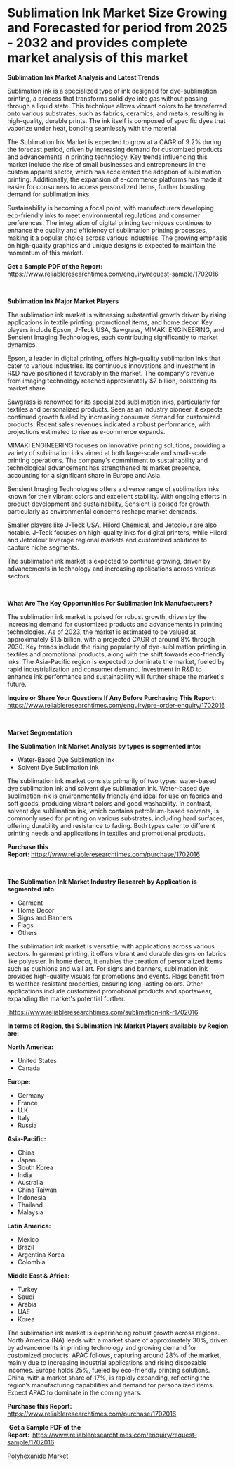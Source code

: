 <p><h1>Sublimation Ink Market Size Growing and Forecasted for period from 2025 - 2032 and provides complete market analysis of this market</h1></p><p><strong>Sublimation Ink Market Analysis and Latest Trends</strong></p>
<p><p>Sublimation ink is a specialized type of ink designed for dye-sublimation printing, a process that transforms solid dye into gas without passing through a liquid state. This technique allows vibrant colors to be transferred onto various substrates, such as fabrics, ceramics, and metals, resulting in high-quality, durable prints. The ink itself is composed of specific dyes that vaporize under heat, bonding seamlessly with the material.</p><p>The Sublimation Ink Market is expected to grow at a CAGR of 9.2% during the forecast period, driven by increasing demand for customized products and advancements in printing technology. Key trends influencing this market include the rise of small businesses and entrepreneurs in the custom apparel sector, which has accelerated the adoption of sublimation printing. Additionally, the expansion of e-commerce platforms has made it easier for consumers to access personalized items, further boosting demand for sublimation inks.</p><p>Sustainability is becoming a focal point, with manufacturers developing eco-friendly inks to meet environmental regulations and consumer preferences. The integration of digital printing techniques continues to enhance the quality and efficiency of sublimation printing processes, making it a popular choice across various industries. The growing emphasis on high-quality graphics and unique designs is expected to maintain the momentum of this market.</p></p>
<p><strong>Get a Sample PDF of the Report:&nbsp;</strong> <a href="https://www.reliableresearchtimes.com/enquiry/request-sample/1702016?utm_campaign=2230&utm_medium=2&utm_source=Github&utm_content=ia&utm_term=01042025&utm_id=sublimation-ink">https://www.reliableresearchtimes.com/enquiry/request-sample/1702016</a></p>
<p>&nbsp;</p>
<p><strong>Sublimation Ink Major Market Players</strong></p>
<p><p>The sublimation ink market is witnessing substantial growth driven by rising applications in textile printing, promotional items, and home decor. Key players include Epson, J-Teck USA, Sawgrass, MIMAKI ENGINEERING, and Sensient Imaging Technologies, each contributing significantly to market dynamics.</p><p>Epson, a leader in digital printing, offers high-quality sublimation inks that cater to various industries. Its continuous innovations and investment in R&D have positioned it favorably in the market. The company's revenue from imaging technology reached approximately $7 billion, bolstering its market share.</p><p>Sawgrass is renowned for its specialized sublimation inks, particularly for textiles and personalized products. Seen as an industry pioneer, it expects continued growth fueled by increasing consumer demand for customized products. Recent sales revenues indicated a robust performance, with projections estimated to rise as e-commerce expands.</p><p>MIMAKI ENGINEERING focuses on innovative printing solutions, providing a variety of sublimation inks aimed at both large-scale and small-scale printing operations. The company's commitment to sustainability and technological advancement has strengthened its market presence, accounting for a significant share in Europe and Asia.</p><p>Sensient Imaging Technologies offers a diverse range of sublimation inks known for their vibrant colors and excellent stability. With ongoing efforts in product development and sustainability, Sensient is poised for growth, particularly as environmental concerns reshape market demands.</p><p>Smaller players like J-Teck USA, Hilord Chemical, and Jetcolour are also notable. J-Teck focuses on high-quality inks for digital printers, while Hilord and Jetcolour leverage regional markets and customized solutions to capture niche segments.</p><p>The sublimation ink market is expected to continue growing, driven by advancements in technology and increasing applications across various sectors.</p></p>
<p>&nbsp;</p>
<p><strong>What Are The Key Opportunities For Sublimation Ink Manufacturers?</strong></p>
<p><p>The sublimation ink market is poised for robust growth, driven by the increasing demand for customized products and advancements in printing technologies. As of 2023, the market is estimated to be valued at approximately $1.5 billion, with a projected CAGR of around 8% through 2030. Key trends include the rising popularity of dye-sublimation printing in textiles and promotional products, along with the shift towards eco-friendly inks. The Asia-Pacific region is expected to dominate the market, fueled by rapid industrialization and consumer demand. Investment in R&D to enhance ink performance and sustainability will further shape the market's future.</p></p>
<p><strong>Inquire or Share Your Questions If Any Before Purchasing This Report:</strong> <a href="https://www.reliableresearchtimes.com/enquiry/pre-order-enquiry/1702016?utm_campaign=2230&utm_medium=2&utm_source=Github&utm_content=ia&utm_term=01042025&utm_id=sublimation-ink">https://www.reliableresearchtimes.com/enquiry/pre-order-enquiry/1702016</a></p>
<p>&nbsp;</p>
<p><strong>Market Segmentation</strong></p>
<p><strong>The Sublimation Ink Market Analysis by types is segmented into:</strong></p>
<p><ul><li>Water-Based Dye Sublimation Ink</li><li>Solvent Dye Sublimation Ink</li></ul></p>
<p><p>The sublimation ink market consists primarily of two types: water-based dye sublimation ink and solvent dye sublimation ink. Water-based dye sublimation ink is environmentally friendly and ideal for use on fabrics and soft goods, producing vibrant colors and good washability. In contrast, solvent dye sublimation ink, which contains petroleum-based solvents, is commonly used for printing on various substrates, including hard surfaces, offering durability and resistance to fading. Both types cater to different printing needs and applications in textiles and promotional products.</p></p>
<p><strong>Purchase this Report:&nbsp;</strong><a href="https://www.reliableresearchtimes.com/purchase/1702016?utm_campaign=2230&utm_medium=2&utm_source=Github&utm_content=ia&utm_term=01042025&utm_id=sublimation-ink">https://www.reliableresearchtimes.com/purchase/1702016</a></p>
<p>&nbsp;</p>
<p><strong>The Sublimation Ink Market Industry Research by Application is segmented into:</strong></p>
<p><ul><li>Garment</li><li>Home Decor</li><li>Signs and Banners</li><li>Flags</li><li>Others</li></ul></p>
<p><p>The sublimation ink market is versatile, with applications across various sectors. In garment printing, it offers vibrant and durable designs on fabrics like polyester. In home decor, it enables the creation of personalized items such as cushions and wall art. For signs and banners, sublimation ink provides high-quality visuals for promotions and events. Flags benefit from its weather-resistant properties, ensuring long-lasting colors. Other applications include customized promotional products and sportswear, expanding the market's potential further.</p></p>
<p><a href="https://www.reliableresearchtimes.com/sublimation-ink-r1702016?utm_campaign=2230&utm_medium=2&utm_source=Github&utm_content=ia&utm_term=01042025&utm_id=sublimation-ink">&nbsp;https://www.reliableresearchtimes.com/sublimation-ink-r1702016</a></p>
<p><strong>In terms of Region, the Sublimation Ink Market Players available by Region are:</strong></p>
<p>
    <p> <strong> North America: </strong>
        <ul>
            <li>United States</li>
            <li>Canada</li>
        </ul>
        </p> 
    <p> <strong> Europe: </strong>
        <ul>
            <li>Germany</li>
            <li>France</li>
            <li>U.K.</li>
            <li>Italy</li>
            <li>Russia</li>
        </ul>
        </p> 
    <p> <strong> Asia-Pacific: </strong>
        <ul>
            <li>China</li>
            <li>Japan</li>
            <li>South Korea</li>
            <li>India</li>
            <li>Australia</li>
            <li>China Taiwan</li>
            <li>Indonesia</li>
            <li>Thailand</li>
            <li>Malaysia</li>
        </ul>
        </p> 
    <p> <strong> Latin America: </strong>
        <ul>
            <li>Mexico</li>
            <li>Brazil</li>
            <li>Argentina Korea</li>
            <li>Colombia</li>
        </ul>
        </p> 
    <p> <strong> Middle East & Africa: </strong>
        <ul>
            <li>Turkey</li>
            <li>Saudi</li>
            <li>Arabia</li>
            <li>UAE</li>
            <li>Korea</li>
        </ul>
    </p>
    </p>
<p><p>The sublimation ink market is experiencing robust growth across regions. North America (NA) leads with a market share of approximately 30%, driven by advancements in printing technology and growing demand for customized products. APAC follows, capturing around 28% of the market, mainly due to increasing industrial applications and rising disposable incomes. Europe holds 25%, fueled by eco-friendly printing solutions. China, with a market share of 17%, is rapidly expanding, reflecting the region’s manufacturing capabilities and demand for personalized items. Expect APAC to dominate in the coming years.</p></p>
<p><strong>Purchase this Report: </strong><a href="https://www.reliableresearchtimes.com/purchase/1702016?utm_campaign=2230&utm_medium=2&utm_source=Github&utm_content=ia&utm_term=01042025&utm_id=sublimation-ink">https://www.reliableresearchtimes.com/purchase/1702016</a></p>
<p>&nbsp;<strong>Get a Sample PDF of the Report:&nbsp;&nbsp;</strong><a href="https://www.reliableresearchtimes.com/enquiry/request-sample/1702016?utm_campaign=2230&utm_medium=2&utm_source=Github&utm_content=ia&utm_term=01042025&utm_id=sublimation-ink">https://www.reliableresearchtimes.com/enquiry/request-sample/1702016</a></p>
<p><strong></strong></p>
<p><p><a href="https://github.com/petbigbeepjn/Market-Research-Report-List-2/blob/main/polyhexanide-market.md?utm_campaign=2230&utm_medium=2&utm_source=Github&utm_content=ia&utm_term=01042025&utm_id=sublimation-ink">Polyhexanide Market</a></p></p>